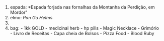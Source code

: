 1. espada: *Espada forjada nas fornalhas da Montanha da Perdição, em Mordor"
2. elmo: *Pan Gu Helms*
3.
3. bag:
       - 1kk GOLD
       - medicinal herb
       - hp pills
       - Magic Necklace
       - Grimório
       - Livro de Receitas
       - Capa cheia de Bolsos
       - Pizza Food
       - Blood Ruby

